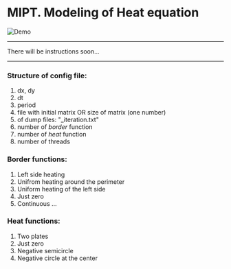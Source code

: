 # MIPT. Modeling of Heat equation

![Demo](https://cloud.githubusercontent.com/assets/11920213/19579585/2648d77e-972a-11e6-90d7-b91923fd859d.gif)

***

There will be instructions soon...

***

### Structure of config file:
1. dx, dy
2. dt
3. period
4. file with initial matrix OR size of matrix (one number)
5. <prefix> of dump files: "<prefix>_iteration.txt"
6. number of _border_ function
7. number of _heat_ function
8. number of threads

### Border functions:
1. Left side heating
2. Unifrom heating around the perimeter
3. Uniform heating of the left side
4. Just zero
5. Continuous ...

### Heat functions:
1. Two plates
2. Just zero
3. Negative semicircle
4. Negative circle at the center